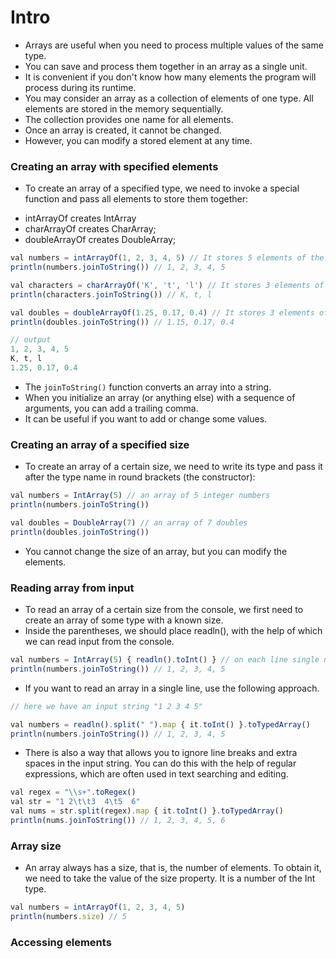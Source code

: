# Intro
- Arrays are useful when you need to process multiple values of the same type.
- You can save and process them together in an array as a single unit.
- It is convenient if you don't know how many elements the program will process during its runtime.
- You may consider an array as a collection of elements of one type. All elements are stored in the memory sequentially.
- The collection provides one name for all elements. 
- Once an array is created, it cannot be changed. 
- However, you can modify a stored element at any time.

### Creating an array with specified elements
- To create an array of a specified type, we need to invoke a special function and pass all elements to store them together:
 + intArrayOf creates IntArray
 + charArrayOf creates CharArray;
 + doubleArrayOf creates DoubleArray;
```js
val numbers = intArrayOf(1, 2, 3, 4, 5) // It stores 5 elements of the Int type
println(numbers.joinToString()) // 1, 2, 3, 4, 5

val characters = charArrayOf('K', 't', 'l') // It stores 3 elements of the Char type
println(characters.joinToString()) // K, t, l

val doubles = doubleArrayOf(1.25, 0.17, 0.4) // It stores 3 elements of the Double type
println(doubles.joinToString()) // 1.15, 0.17, 0.4

// output
1, 2, 3, 4, 5
K, t, l
1.25, 0.17, 0.4
```
- The `joinToString()` function converts an array into a string.
- When you initialize an array (or anything else) with a sequence of arguments, you can add a trailing comma. 
- It can be useful if you want to add or change some values.


### Creating an array of a specified size
- To create an array of a certain size, we need to write its type and pass it after the type name in round brackets (the constructor):
```js
val numbers = IntArray(5) // an array of 5 integer numbers
println(numbers.joinToString())

val doubles = DoubleArray(7) // an array of 7 doubles
println(doubles.joinToString())
```
- You cannot change the size of an array, but you can modify the elements.


### Reading array from input
- To read an array of a certain size from the console, we first need to create an array of some type with a known size.
- Inside the parentheses, we should place readln(), with the help of which we can read input from the console.
```js
val numbers = IntArray(5) { readln().toInt() } // on each line single numbers from 1 to 5
println(numbers.joinToString()) // 1, 2, 3, 4, 5
```
- If you want to read an array in a single line, use the following approach. 
```js
// here we have an input string "1 2 3 4 5"

val numbers = readln().split(" ").map { it.toInt() }.toTypedArray()
println(numbers.joinToString()) // 1, 2, 3, 4, 5
```
- There is also a way that allows you to ignore line breaks and extra spaces in the input string. You can do this with the help of regular expressions, which are often used in text searching and editing.
```js
val regex = "\\s+".toRegex()
val str = "1 2\t\t3  4\t5  6"
val nums = str.split(regex).map { it.toInt() }.toTypedArray()
println(nums.joinToString()) // 1, 2, 3, 4, 5, 6
```

### Array size
- An array always has a size, that is, the number of elements. To obtain it, we need to take the value of the size property. It is a number of the Int type.
```js
val numbers = intArrayOf(1, 2, 3, 4, 5)
println(numbers.size) // 5 
```

### Accessing elements

